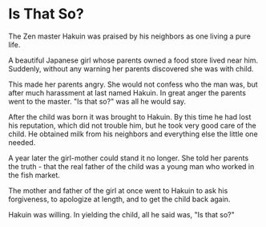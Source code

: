 # Is That So?

The Zen master Hakuin was praised by his neighbors as one living a pure life.

A beautiful Japanese girl whose parents owned a food store lived near him. Suddenly, without any warning her parents discovered she was with child.

This made her parents angry. She would not confess who the man was, but after much harassment at last named Hakuin. In great anger the parents went to the master. "Is that so?" was all he would say.

After the child was born it was brought to Hakuin. By this time he had lost his reputation, which did not trouble him, but he took very good care of the child. He obtained milk from his neighbors and everything else the little one needed.

A year later the girl-mother could stand it no longer. She told her parents the truth - that the real father of the child was a young man who worked in the fish market.

The mother and father of the girl at once went to Hakuin to ask his forgiveness, to apologize at length, and to get the child back again.

Hakuin was willing. In yielding the child, all he said was, "Is that so?"
